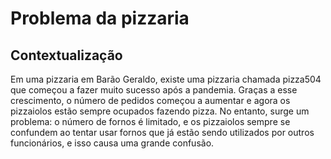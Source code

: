 # Problema da pizzaria

## Contextualização

Em uma pizzaria em Barão Geraldo, existe uma pizzaria chamada pizza504 que começou a fazer muito sucesso após a pandemia. Graças a esse crescimento, o número de pedidos começou a aumentar e agora os pizzaiolos estão sempre ocupados fazendo pizza. No entanto, surge um problema: o número de fornos é limitado, e os pizzaiolos sempre se confundem ao tentar usar fornos que já estão sendo utilizados por outros funcionários, e isso causa uma grande confusão.

<!-- Em uma pizzaria em Barão Geraldo, existem dois sabores de pizza: com queijo e sem queijo. Porém, existe um problema nessa pizzaria: os pizzaiolos sempre se esbarram e encontram grandes dificuldades de se organizarem quando mais de um precisa pegar o mesmo ingrediente. Portanto, esse projeto visa resolver esses conflitos utilizando semáforos para sincronizar a utilização de ingredientes pelos pizzaiolos, sem que eles se esbarrem ou tentem utilizar ingredientes que já estão em uso por outros colegas. -->
